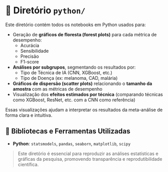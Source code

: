 # 📁 Diretório `python/`

Este diretório contém todos os notebooks em Python usados para:

- Geração de **gráficos de floresta (forest plots)** para cada métrica de desempenho:  
  - Acurácia  
  - Sensibilidade  
  - Precisão  
  - F1-score  
- **Análises por subgrupos**, segmentando os resultados por:
  - Tipo de Técnica de IA (CNN, XGBoost, etc.)
  - Tipo de Doença (ex: melanoma, CAD, malária)
- **Gráficos de dispersão (scatter plots)** relacionando o **tamanho da amostra** com as métricas de desempenho
- Visualização dos **efeitos estimados por técnica** (comparando técnicas como XGBoost, ResNet, etc. com a CNN como referência)

Essas visualizações ajudam a interpretar os resultados da meta-análise de forma clara e intuitiva.

## 🧰 Bibliotecas e Ferramentas Utilizadas

- **Python**: `statsmodels`, `pandas`, `seaborn`, `matplotlib`, `scipy`

> Este diretório é essencial para reproduzir as análises estatísticas e gráficas da pesquisa, promovendo transparência e reprodutibilidade científica.


